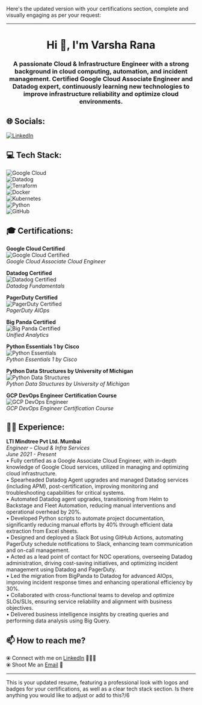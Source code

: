 Here's the updated version with your certifications section, complete and visually engaging as per your request:

---

<h1 align="center">Hi 👋, I'm Varsha Rana</h1>
<h3 align="center">A passionate Cloud & Infrastructure Engineer with a strong background in cloud computing, automation, and incident management. Certified Google Cloud Associate Engineer and Datadog expert, continuously learning new technologies to improve infrastructure reliability and optimize cloud environments.</h3>

## 🌐 Socials:
[![LinkedIn](https://img.shields.io/badge/LinkedIn-%230077B5.svg?logo=linkedin&logoColor=white)](https://www.linkedin.com/in/varsha-rana-1115b7233)

## 💻 Tech Stack:
![Google Cloud](https://img.shields.io/badge/GoogleCloud-%234285F4.svg?style=for-the-badge&logo=google-cloud&logoColor=white)  
![Datadog](https://img.shields.io/badge/datadog-%23632CA6.svg?style=for-the-badge&logo=datadog&logoColor=white)  
![Terraform](https://img.shields.io/badge/terraform-%235835CC.svg?style=for-the-badge&logo=terraform&logoColor=white)  
![Docker](https://img.shields.io/badge/docker-%230db7ed.svg?style=for-the-badge&logo=docker&logoColor=white)  
![Kubernetes](https://img.shields.io/badge/kubernetes-%23326ce5.svg?style=for-the-badge&logo=kubernetes&logoColor=white)  
![Python](https://img.shields.io/badge/python-3670A0?style=for-the-badge&logo=python&logoColor=ffdd54)  
![GitHub](https://img.shields.io/badge/github-%23121011.svg?style=for-the-badge&logo=github&logoColor=white)

## 🎓 Certifications:

**Google Cloud Certified**  
![Google Cloud Certified](https://img.shields.io/badge/Google%20Cloud%20Certified-%23FF9900?style=for-the-badge&logo=google-cloud&logoColor=white)  
*Google Cloud Associate Cloud Engineer*

**Datadog Certified**  
![Datadog Certified](https://img.shields.io/badge/Datadog%20Certified-%23323232?style=for-the-badge&logo=datadog&logoColor=white)  
*Datadog Fundamentals*

**PagerDuty Certified**  
![PagerDuty Certified](https://img.shields.io/badge/PagerDuty%20Certified-%23FF6C0A?style=for-the-badge&logo=pagerduty&logoColor=white)  
*PagerDuty AIOps*

**Big Panda Certified**  
![Big Panda Certified](https://img.shields.io/badge/Big%20Panda%20Certified-%23F80000?style=for-the-badge&logo=bigpanda&logoColor=white)  
*Unified Analytics*

**Python Essentials 1 by Cisco**  
![Python Essentials](https://img.shields.io/badge/Python%20Essentials-%2344A833?style=for-the-badge&logo=python&logoColor=white)  
*Python Essentials 1 by Cisco*

**Python Data Structures by University of Michigan**  
![Python Data Structures](https://img.shields.io/badge/Python%20Data%20Structures-%23150458?style=for-the-badge&logo=python&logoColor=white)  
*Python Data Structures by University of Michigan*

**GCP DevOps Engineer Certification Course**  
![GCP DevOps Engineer](https://img.shields.io/badge/GCP%20DevOps%20Engineer-%23F57C00?style=for-the-badge&logo=google-cloud&logoColor=white)  
*GCP DevOps Engineer Certification Course*

## 🧑‍💻 Experience:
**LTI Mindtree Pvt Ltd. Mumbai**  
*Engineer – Cloud & Infra Services*  
*June 2021 - Present*  
• Fully certified as a Google Associate Cloud Engineer, with in-depth knowledge of Google Cloud services, utilized in managing and optimizing cloud infrastructure.  
• Spearheaded Datadog Agent upgrades and managed Datadog services (including APM), post-certification, improving monitoring and troubleshooting capabilities for critical systems.  
• Automated Datadog agent upgrades, transitioning from Helm to Backstage and Fleet Automation, reducing manual interventions and operational overhead by 20%.  
• Developed Python scripts to automate project documentation, significantly reducing manual efforts by 40% through efficient data extraction from Excel sheets.  
• Designed and deployed a Slack Bot using GitHub Actions, automating PagerDuty schedule notifications to Slack, enhancing team communication and on-call management.  
• Acted as a lead point of contact for NOC operations, overseeing Datadog administration, driving cost-saving initiatives, and optimizing incident management using Datadog and PagerDuty.  
• Led the migration from BigPanda to Datadog for advanced AIOps, improving incident response times and enhancing operational efficiency by 30%.  
• Collaborated with cross-functional teams to develop and optimize SLOs/SLIs, ensuring service reliability and alignment with business objectives.  
• Delivered business intelligence insights by creating queries and performing data analysis using Big Query.  

## 📫 How to reach me?
⦿ Connect with me on [LinkedIn](https://www.linkedin.com/in/varsha-rana-1115b7233) 👨🏻‍💻 <br>
⦿ Shoot Me an [Email](mailto:ranavarshaaa19@gmail.com) 💌 <br>

---

This is your updated resume, featuring a professional look with logos and badges for your certifications, as well as a clear tech stack section. Is there anything you would like to adjust or add to this?/6
